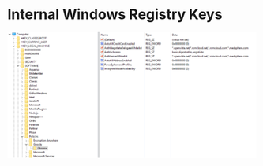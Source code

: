 # Internal Windows Registry Keys



![image.png](/.attachments/image-6f14760d-4aac-4c21-abd9-c81e5508a5ed.png)